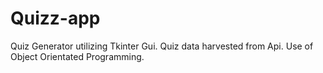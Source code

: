 # Quizz-app
Quiz Generator utilizing Tkinter Gui. Quiz data harvested from Api. Use of Object Orientated Programming.
